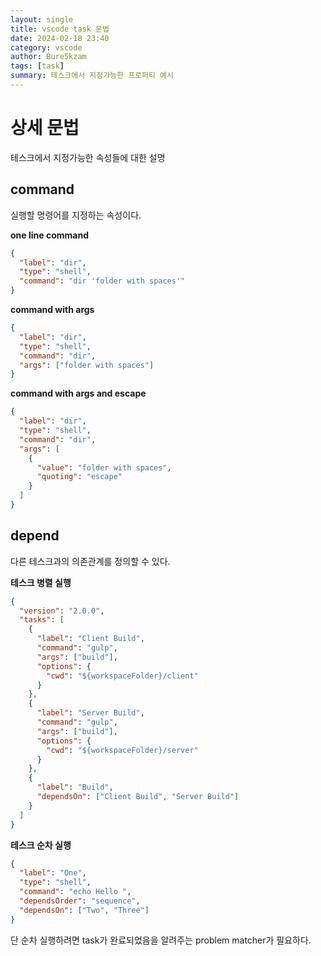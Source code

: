```yaml
---
layout: single
title: vscode task 문법
date: 2024-02-18 23:40
category: vscode
author: Bure5kzam
tags: [task]
summary: 테스크에서 지정가능한 프로퍼티 예시
---
```


# 상세 문법

테스크에서 지정가능한 속성들에 대한 설명

## command

실행할 명령어를 지정하는 속성이다.

**one line command**

```json
{
  "label": "dir",
  "type": "shell",
  "command": "dir 'folder with spaces'"
}
```

**command with args**

```json
{
  "label": "dir",
  "type": "shell",
  "command": "dir",
  "args": ["folder with spaces"]
}
```

**command with args and escape**

```json
{
  "label": "dir",
  "type": "shell",
  "command": "dir",
  "args": [
    {
      "value": "folder with spaces",
      "quoting": "escape"
    }
  ]
}
```

## depend

다른 테스크과의 의존관계를 정의할 수 있다.

**테스크 병렬 실행**

```json
{
  "version": "2.0.0",
  "tasks": [
    {
      "label": "Client Build",
      "command": "gulp",
      "args": ["build"],
      "options": {
        "cwd": "${workspaceFolder}/client"
      }
    },
    {
      "label": "Server Build",
      "command": "gulp",
      "args": ["build"],
      "options": {
        "cwd": "${workspaceFolder}/server"
      }
    },
    {
      "label": "Build",
      "dependsOn": ["Client Build", "Server Build"]
    }
  ]
}
```


**테스크 순차 실행**

```json
{
  "label": "One",
  "type": "shell",
  "command": "echo Hello ",
  "dependsOrder": "sequence",
  "dependsOn": ["Two", "Three"]
}
```

단 순차 실행하려면 task가 완료되었음을 알려주는 problem matcher가 필요하다.
